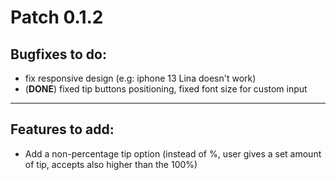 # Patch 0.1.2

## Bugfixes to do:

- fix responsive design (e.g: iphone 13 Lina doesn't work)
- (__DONE__) fixed tip buttons positioning, fixed font size for custom input

- - -

## Features to add:

- Add a non-percentage tip option (instead of %, user gives a set amount of tip, accepts also higher than the
  100%)